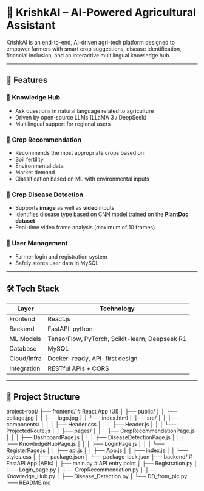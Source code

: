 # 🌾 KrishkAI – AI-Powered Agricultural Assistant

KrishkAI is an end-to-end, AI-driven agri-tech platform designed to empower farmers with smart crop suggestions, disease identification, financial inclusion, and an interactive multilingual knowledge hub.

---

## 🚀 Features

### 🧠 Knowledge Hub
- Ask questions in natural language related to agriculture
- Driven by open-source LLMs (LLaMA 3 / DeepSeek)
- Multilingual support for regional users

### 🌱 Crop Recommendation
- Recommends the most appropriate crops based on:
- Soil fertility
- Environmental data
- Market demand
- Classification based on ML with environmental inputs

### 🐛 Crop Disease Detection
- Supports **image** as well as **video** inputs
- Identifies disease type based on CNN model trained on the **PlantDoc dataset**
- Real-time video frame analysis (maximum of 10 frames)

### 👤 User Management
- Farmer login and registration system
- Safely stores user data in MySQL

---

## 🛠 Tech Stack

| Layer         | Technology                     |
|---------------|---------------------------------|
| Frontend      | React.js                        |
| Backend       | FastAPI, python                |
| ML Models     | TensorFlow, PyTorch, Scikit-learn, Deepseek R1|
| Database      | MySQL                           |
| Cloud/Infra   | Docker-ready, API-first design  |
| Integration   | RESTful APIs + CORS             |

---

## 📁 Project Structure

project-root/ 
├── frontend/ # React App (UI) 
│   ├── public/
│   │   ├── collage.jpg
│   │   ├── logo.jpg
│   │   └── index.html
│   ├── src/
│   │   ├── components/
│   │   │   ├── Header.css
│   │   │   ├── Header.js
│   │   │   └── ProjectedRoute.js
│   │   ├── pages/
│   │   │   ├── CropRecommendationPage.js
│   │   │   ├── DashboardPage.js
│   │   │   ├── DiseaseDetectionPage.js
│   │   │   ├── KnowledgeHubPage.js
│   │   │   ├── LoginPage.js
│   │   │   └── RegisterPage.js
│   │   ├── api.js
│   │   ├── App.js
│   │   ├── index.js
│   │   └── styles.css
│   ├── package.json
│   └── package-lock.json
├── backend/ # FastAPI App (APIs) 
│   ├── main.py # API entry point 
│   ├── Registration.py 
│   ├── Login_page.py 
│   ├── CropRecommendation.py 
│   ├── Knowledge_Hub.py 
│   ├── Disease_Detection.py 
│   └── DD_from_pic.py 
└── README.md
